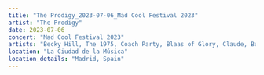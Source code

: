 ```yaml
---
title: "The Prodigy_2023-07-06_Mad Cool Festival 2023"
artist: "The Prodigy"
date: 2023-07-06
concert: "Mad Cool Festival 2023"
artists: "Becky Hill, The 1975, Coach Party, Blaas of Glory, Claude, Buntai, Anfisa Letyago, The Prodigy, Bob uit Zuid, 30Zona, Antoon, Carl Cox, AR/CO, Fox, Angel Olsen, Andy C, Bökkers, Amon Amarth, All Faces Down, Annisokay"
location: "La Ciudad de la Música"
location_details: "Madrid, Spain"
---
```

